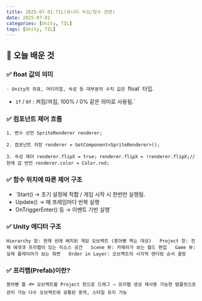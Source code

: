 ```yaml
---
title: 2025-07-01-TIL(유니티 속성/함수 관련)
date: 2025-07-01
categories: [Unity, TIL]
tags: [Unity, TIL]
---
```


## 🎯 오늘 배운 것

### ✅ float 값의 의미

`- Unity의 좌표, 머티리얼, 속성 등 대부분의 수치 값은 `float` 타입.
- `1f` / `0f` : 켜짐/꺼짐, 100% / 0% 같은 의미로 사용됨.`

### ✅ 컴포넌트 제어 흐름

`1. 변수 선언
SpriteRenderer renderer;`

`2. 컴포넌트 저장
renderer = GetComponent<SpriteRenderer>();`

`3. 속성 제어
renderer.flipX = true;
renderer.flipX = !renderer.flipX;//현재 값 반전
renderer.color = Color.red;`

### ✅ 함수 위치에 따른 제어 구조

- `Start() → 초기 설정에 적합 / 게임 시작 시 한번만 실행됨.
- Update() → 매 프레임마다 반복 실행
- OnTriggerEnter() 등 → 이벤트 기반 실행`

### ✅ Unity 에디터 구조
`Hierarchy 창: 현재 씬에 배치된 게임 오브젝트 (붕어빵 찍는 대상)  
Project 창: 전체 에셋과 프리팹이 있는 리소스 공간  
Scene 뷰: 카메라가 보는 월드 편집  
Game 뷰: 실제 플레이어가 보는 화면  
Order in Layer: 오브젝트의 시각적 렌더링 순서 결정`

### ✅ 프리팹(Prefab)이란?
`붕어빵 틀 🐟
오브젝트를 Project 창으로 드래그 → 프리팹 생성
재사용 가능한 템플릿으로 관리 가능
다수 오브젝트에 공통된 동작, 스타일 유지 가능`
